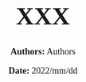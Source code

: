 <div class="cover" style="page-break-after:always;font-family:Consolas;width:100%;height:100%;border:none;margin: 0 auto;text-align:center;" line-height=height>
	<h1 cid="n1123" mdtype="heading" contenteditable="true" class="md-end-block md-heading" style="padding-top:40%; font-size: 50px"><span md-inline="plain" class="md-plain">XXX</span></h1>
	<p cid="n1219" mdtype="paragraph" contenteditable="true" class="md-end-block md-p" style="font: 18px 'Microsoft yahei'"><span md-inline="plain" class="md-plain"> </span><span md-inline="strong" class="md-pair-s"><span class="md-meta md-before"></span><strong><span md-inline="plain" class="md-plain" >Authors:</span></strong><span class="md-meta md-after"></span></span><span md-inline="plain" class="md-plain"> Authors</span></p>
	<p cid="n1218" mdtype="paragraph" contenteditable="true" class="md-end-block md-p" style="padding-bottom: 40%; font: 18px 'Microsoft yahei'"><span md-inline="strong" class="md-pair-s "><span class="md-meta md-before"></span><strong><span md-inline="plain" class="md-plain">Date: </span></strong><span class="md-meta md-after"></span></span><span md-inline="plain" class="md-plain"> 2022/mm/dd</span></p>
</div>

## Chapter 1: Introduction



## Chapter 2: Data Structure / Algorithm Specification

### Data Structure
#### The Build of the Tree
##### Minheap
The most common way to build a Huffman Tree is through minimal heap. Because of the featureof minimal heap, it is very easy to get the smallest element (in this case, the least weighted node). And we can use this feature to easily merge the two smallest nodes.
The struct of the minheap:
```c
typedef struct MinHeap
{
    WeightedTree** data;
    int size;
    int capacity;
} MinHeap;
```
Other relevant operation of the minheap:
```c
void PercDown(MinHeap* heap, int p);// Adjust pth node in heap to deeper to make it a MinHeap`
`void Insert(MinHeap* heap, WeightedTree* tree);// Insert a WeightedTree to heap`
`WeightedTree* DeleteMin(MinHeap* heap)// Delete the min node in heap`
`void FreeHeap(MinHeap* heap);// Release memory`
```

##### The Build of the Huffman Tree and Weighted Tree
For weighted tree:
We build the weighted tree according to the code given. 
Firstly, we set the weight to INF to denote that the path to it is not a code. And then the binary code word for a character is represented by a simple path from the root node to the leaf of the character, where 0 means "turn to the left child" and 1 means "turn to the right child"
For Huffman tree:
We find the two nodes with the least weight by DeleteMin twice and take them as the two children of the new node. The weight of the new node is equal to the sum of the weights of the two children.
Finally, the new node is inserted into the minimum heap.
The main building function of the trees:
```c
// Build Tree according to the code given
WeightedTree* BuildWeightedTree(char code[MAX_N][MAX_LEN], int N, int* f);
// Use Huffman algorithm to build huffman tree
WeightedTree* BuildHuffmanTree(MinHeap* heap)
```
Other relevant operation of the tree:
```c
void FreeWeightedTree(WeightedTree* tree)// Release memory iteratively
```

##### The Queue
The function of the queue is to store the node and for computing WPL in level order.
The struct of the queue and queue node:
```c
typedef struct Queue
{
    QueueNode* head;
    QueueNode* tail;
}Queue;

typedef struct QueueNode
{
    WeightedTree* data;
    struct QueueNode* next;
} QueueNode;
```
Other relevant operation of the queue:
```c
Queue* CreateQueue();// Create an empty queue
void Enqueue(Queue* queue, WeightedTree* tree);// Enqueue WeightedTree
WeightedTree* Dequeue(Queue* queue);// Dequeue WeightedTree
void FreeQueue(Queue* queue);// Release memory
```


### Algorithm
#### General Thought
We use a created tree for each set of input numbers, extending 0 to the left and 1 to the right, assign weight to this node when it is found. And we set the rest of the intermediate nodes to INF where they are created. 
A node whose weight is not INF but still has children does not satisfy the prefix requirement. If the WPL of the tree is not equal to the Optimal WPL, the optimal constraint is not met, meaning that it is not a correct Huffman code.
#### The Calculation of WPL
The value of the WPL is equal to the sum of weighted path lengths of all leaf nodes in the Huffman tree.
We use iterative and recursive approachs to calculate WPL respectively.
##### Recursive version
If it is not a leaf node, the sum of WPL of its left and right nodes is recursively obtained  
If it is a leaf node, the product of depth and weight is returned  
```c
if (!tree->left && !tree->right)
    return depth * tree->weight;
else
    return GetWPL(tree->left, depth + 1) + GetWPL(tree->right, depth + 1);
```
##### Iterative version

#### Check the Prefix Code
Use queue to traverse the tree in level order.  We store the test code in the queue and compare them in pairs. When the first different code element is found and one of the codes has been iterated, the prefix code is not satisfied. 
If there is still node, we check the prefix code the compute the WPL. If the wpl of this tree is the same with optimalWpl got by Huffman algorithm, this should be an optimal encoding way as we have set wpl of code not satisfying prefix rule to INF.



## Chapter 3: Testing Results

* Case 1
  * Input:
  * Expected Result:
  * Actual Result:
  * Status: Pass

* Case 2
  * Input:
  * Expected Result:
  * Actual Result:
  * Status: Pass

* Case 3
  * Input:
  * Expected Result:
  * Actual Result:
  * Status: Pass
* Case 4
  * Input:
  * Expected Result:
  * Actual Result:
  * Status: Pass
* Case 5
  * Input:
  * Expected Result:
  * Actual Result:
  * Status: Pass

| Case  | Input | Expected Result | Actual Result | Status | Purpose |
| ----- | ----- | --------------- | ------------- | ------ | ------- |
| Case1 |       |                 |               |        |         |
| Case2 |       |                 |               |        |         |
| Case3 |       |                 |               |        |         |
| Case4 |       |                 |               |        |         |
| Case5 |       |                 |               |        |         |

## Chapter 4: Analysis and Comments

### Analysis

**Time Complexity:** 



**Space Complexity:** 



### Comments



## Appendix: Source Code



## References



## Author List



## Declaration

​		**We hereby declare that all the work done in this project titled "XXX" is of our independent effort as a group.**

## Signatures